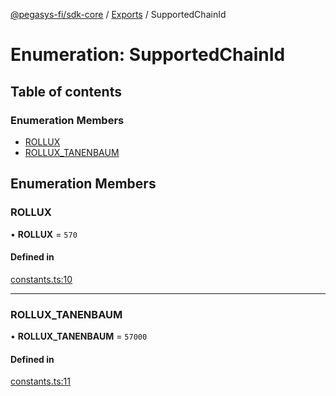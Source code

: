 [@pegasys-fi/sdk-core](../README.md) / [Exports](../modules.md) / SupportedChainId

# Enumeration: SupportedChainId

## Table of contents

### Enumeration Members

- [ROLLUX](SupportedChainId.md#rollux)
- [ROLLUX\_TANENBAUM](SupportedChainId.md#rollux_tanenbaum)

## Enumeration Members

### ROLLUX

• **ROLLUX** = ``570``

#### Defined in

[constants.ts:10](https://github.com/pegasys-fi/sdk-core/blob/main/src/constants.ts)

___

### ROLLUX\_TANENBAUM

• **ROLLUX\_TANENBAUM** = ``57000``

#### Defined in

[constants.ts:11](https://github.com/pegasys-fi/sdk-core/blob/main/src/constants.ts)
